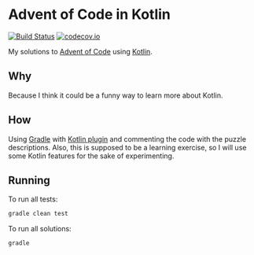 # Advent of Code in Kotlin

[![Build Status](https://travis-ci.org/marcospereira/AdventOfCodeKotlin.svg?branch=master)](https://travis-ci.org/marcospereira/AdventOfCodeKotlin) [![codecov.io](https://codecov.io/github/marcospereira/AdventOfCodeKotlin/coverage.svg?branch=master)](https://codecov.io/github/marcospereira/AdventOfCodeKotlin?branch=master)

My solutions to [Advent of Code](http://adventofcode.com/) using [Kotlin](https://kotlinlang.org/).

## Why

Because I think it could be a funny way to learn more about Kotlin.

## How

Using [Gradle](http://gradle.org/) with [Kotlin plugin](https://kotlinlang.org/docs/reference/using-gradle.html) and commenting the code with the puzzle descriptions. Also, this is supposed to be a learning exercise, so I will use some Kotlin features for the sake of experimenting.

## Running

To run all tests:

```bash
gradle clean test
```

To run all solutions:

 ```bash
 gradle
 ```